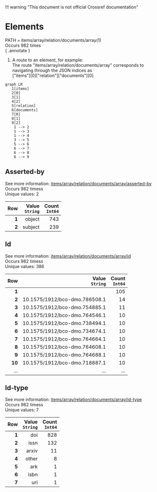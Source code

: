 !!! warning "This document is not official Crossref documentation"
# Elements
PATH = items/array/relation/documents/array(1)  
Occurs 982 times  
{ .annotate }

1. A route to an element, for example:  
   The route "items/array/relation/documents/array" corresponds to navigating through the JSON indices as  
   ["items"][0]["relation"]["documents"][0]  

```mermaid
graph LR
   1[items]
   2[0]
   3[1]
   4[2]
   5[relation]
   6[documents]
   7[0]
   8[1]
   9[2]
    1 --> 2
    1 --> 3
    1 --> 4
    3 --> 5
    5 --> 6
    6 --> 7
    6 --> 8
    6 --> 9
```


## Asserted-by
See more information: [items/array/relation/documents/array/asserted-by](asserted-by/index.md)  
Occurs 982 timess  
Unique values: 2  

| **Row** | **Value**<br>`String` | **Count**<br>`Int64` |
|--------:|----------------------:|---------------------:|
| **1**   | object                | 743                  |
| **2**   | subject               | 239                  |

## Id
See more information: [items/array/relation/documents/array/id](id/index.md)  
Occurs 982 timess  
Unique values: 386  

| **Row** | **Value**<br>`String`         | **Count**<br>`Int64` |
|--------:|------------------------------:|---------------------:|
| **1**   |                               | 105                  |
| **2**   | 10.1575/1912/bco-dmo.786508.1 | 14                   |
| **3**   | 10.1575/1912/bco-dmo.754885.1 | 11                   |
| **4**   | 10.1575/1912/bco-dmo.764546.1 | 10                   |
| **5**   | 10.1575/1912/bco-dmo.738494.1 | 10                   |
| **6**   | 10.1575/1912/bco-dmo.734674.1 | 10                   |
| **7**   | 10.1575/1912/bco-dmo.764664.1 | 10                   |
| **8**   | 10.1575/1912/bco-dmo.764608.1 | 10                   |
| **9**   | 10.1575/1912/bco-dmo.764688.1 | 10                   |
| **10**  | 10.1575/1912/bco-dmo.718887.1 | 10                   |
| ... | ... | ... |

## Id-type
See more information: [items/array/relation/documents/array/id-type](id-type/index.md)  
Occurs 982 timess  
Unique values: 7  

| **Row** | **Value**<br>`String` | **Count**<br>`Int64` |
|--------:|----------------------:|---------------------:|
| **1**   | doi                   | 828                  |
| **2**   | issn                  | 132                  |
| **3**   | arxiv                 | 11                   |
| **4**   | other                 | 8                    |
| **5**   | ark                   | 1                    |
| **6**   | isbn                  | 1                    |
| **7**   | uri                   | 1                    |

